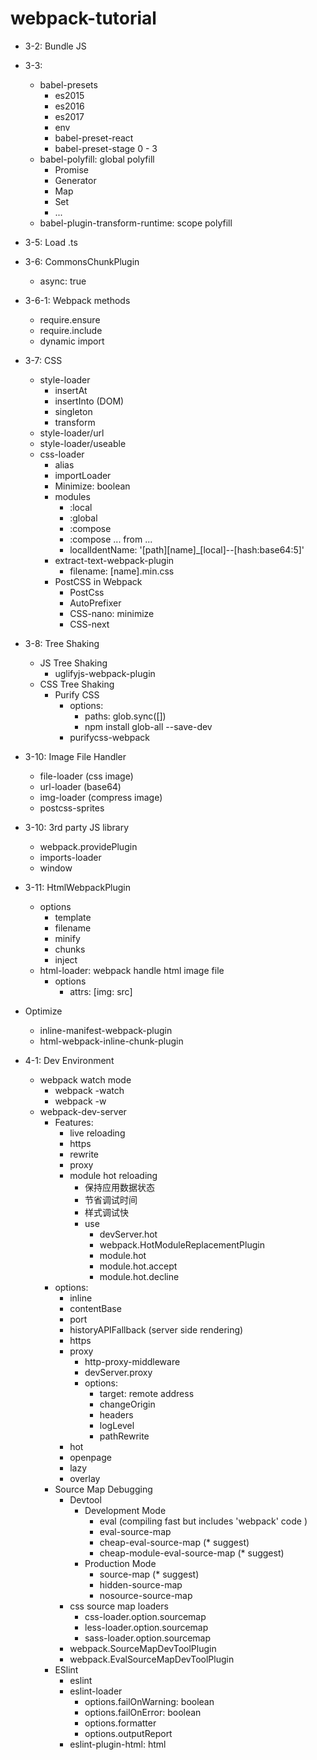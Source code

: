 # webpack-tutorial
+ 3-2: Bundle JS
+ 3-3:
  + babel-presets
    + es2015
    + es2016
    + es2017
    + env
    + babel-preset-react
    + babel-preset-stage 0 - 3
  + babel-polyfill: global polyfill
    + Promise
    + Generator
    + Map
    + Set
    + ...
  + babel-plugin-transform-runtime: scope polyfill
+ 3-5: Load .ts
+ 3-6: CommonsChunkPlugin
  + async: true
+ 3-6-1: Webpack methods
  + require.ensure
  + require.include
  + dynamic import
+ 3-7: CSS
  + style-loader
    + insertAt
    + insertInto (DOM)
    + singleton
    + transform
  + style-loader/url
  + style-loader/useable
  + css-loader
    + alias
    + importLoader
    + Minimize: boolean
    + modules
      + :local
      + :global
      + :compose
      + :compose ... from ...
      + localIdentName: '[path][name]_[local]--[hash:base64:5]'
    + extract-text-webpack-plugin
      + filename: [name].min.css
    + PostCSS in Webpack
      + PostCss
      + AutoPrefixer
      + CSS-nano: minimize
      + CSS-next
+ 3-8: Tree Shaking
  + JS Tree Shaking
    + uglifyjs-webpack-plugin
  + CSS Tree Shaking
    + Purify CSS
      + options: 
        + paths: glob.sync([])
        + npm install glob-all --save-dev
      + purifycss-webpack
+ 3-10: Image File Handler
  + file-loader (css image)
  + url-loader (base64)
  + img-loader (compress image)
  + postcss-sprites
+ 3-10: 3rd party JS library
  + webpack.providePlugin
  + imports-loader
  + window
+ 3-11: HtmlWebpackPlugin
  + options
    + template
    + filename
    + minify
    + chunks
    + inject
  + html-loader: webpack handle html image file
    + options
      + attrs: [img: src]
+ Optimize
  + inline-manifest-webpack-plugin
  + html-webpack-inline-chunk-plugin

+ 4-1: Dev Environment
  + webpack watch mode
    + webpack -watch
    + webpack -w
  + webpack-dev-server
    + Features:
      + live reloading
      + https
      + rewrite
      + proxy
      + module hot reloading
        + 保持应用数据状态
        + 节省调试时间
        + 样式调试快
        + use
          + devServer.hot
          + webpack.HotModuleReplacementPlugin
          + module.hot
          + module.hot.accept
          + module.hot.decline
    + options: 
      + inline
      + contentBase
      + port
      + historyAPIFallback (server side rendering)
      + https
      + proxy
        + http-proxy-middleware
        + devServer.proxy
        + options:
          + target: remote address
          + changeOrigin
          + headers
          + logLevel
          + pathRewrite 
      + hot
      + openpage
      + lazy
      + overlay
    + Source Map Debugging
      + Devtool
        + Development Mode
          + eval (compiling fast but includes 'webpack' code )
          + eval-source-map
          + cheap-eval-source-map (* suggest)
          + cheap-module-eval-source-map (* suggest)
        + Production Mode
          + source-map (* suggest)
          + hidden-source-map
          + nosource-source-map
      + css source map loaders
        + css-loader.option.sourcemap
        + less-loader.option.sourcemap
        + sass-loader.option.sourcemap
      + webpack.SourceMapDevToolPlugin
      + webpack.EvalSourceMapDevToolPlugin
    + ESlint
      + eslint
      + eslint-loader
        + options.failOnWarning: boolean
        + options.failOnError: boolean
        + options.formatter
        + options.outputReport
      + eslint-plugin-html: html <script> tag
      + eslint-friendly-formatter: error / warning output format
      + usage:
        + webpack config
        + .eslintrc.*
        + package.json => eslintConfig
      + standard: https://standardjs.com
        + eslint-config-standard
        + eslint-plugin-promise
        + eslint-plugin-standard
        + eslint-plugin-import
        + eslint-plugin-node
        + eslint-config-xxx (airbnb)
  + express + webpack-dev-middleware

+ 4-3: 生产环境与开发环境
  + 开发环境
    + 模块热更新
    + sourceMap
    + 接口代理
    + 代码规范检查
  + 生产环境
    + 提取公用代码
    + 压缩混淆
    + 文件压缩 或 Base64 编码
    + Tree Shaking 去除无用代码
  + 共同点
    + 同样入口
    + 同样的代码处理
    + 同样的解析配置
  + webpack-merge
    + webpack.dev.conf.js
    + webpack.prod.conf.js
+ 4-4: webpack.common.conf.js
  + express or Kao
  + webpack-dev-middleware
  + webpack-hot-middleware
  + http-proxy-middleware
  + connect-history-api-proxy
  + opn: open browser
+ 5-1: Analyse
  + Official Analyse Tool
    + webpack --profile --json > stats.json
    + webpack --profile --json | Out-file 'stats.json' -Encoding OEM
    + http://webpack.github.com/analyse
  + webpack-bundle-analyzer
    + Usage
      + BundleAnalyzerPlugin
      + webpack-bundle-analyzer stats.json
+ 5-2: 优化打包速度
  + 1.1: 分开 vendor 和 app
  + 1.2: DllPlugin
  + 1.3: DllReferencePlugin
  + 2: uglifyJsPlugin
    + 'parallel' options
  + 3.1: HappyPack (apply to loaders, serial => parallel)
  + 3.2: HappyPack.ThreadPool
  + 4: babel-loader
   + options.cacheDirectory
   + include
   + exclude
  + 5: 其他
    + 减少resolve
    + Devtool: 去除sourceMap
    + cache-loader
    + Upgrade node
    + Upgrade webpack
  + 5-3: 长缓存优化 ( long time caching )
    + split 'vendor'
    + extract manifest (webpack runtime)
    + NamedChunksPlugin
    + NamedModulesPlugin
    + Dynamic module name
  + 5-4: 多页面
    + 多入口 Entry
    + 多页面 Html
    + 每个页面有不同的 Chunk
    + 每个页面不同的参数
    + 多配置
      + 多页面对应多个webpack.config.js)
      + 同样也可以多页面共享单份配置文件
      + webpack 3.1.0
      + parallel-webpack 并行打包提高速度
      + 缺点: 多页面多配置不能提取和共享公用代码
    + 单配置
      + 共享各Entry之间的公用代码
      + 缺点: 
        + 打包速度慢
        + 输入内容复杂
+ 6: Vue and Webpack
  + vue-cli
    + npm install vue-cli -g
    + vue --help
    + vue list
      + vue templates
        + simple
        + webpack
        + webpack-simple
        + browserify
        + browserify-simple
    + vue init <template name> <project name>
    + vue init <git repo> <project name>
  + 6-1: vue webpack
    + 项目结构
    + 基本命令
    + 开发配置
    + 工具配置 (babel, eslint...)
    + 其他
+ 7: React and Webpack
  + 官方脚手架: 
    + create-react-app
    + react-scripts
      + npm install create-react-app -g
      + npx create-react-app my-project (npm 5.2+)
      + create-react-app my-project (npm 5.2-)
  + 官房脚本
    + npm start
    + npm test
    + npm run build
    + npm run eject
  + 官方提供
    + 支持 es6, jsx
    + 支持 动态import
    + 支持 fetch (polyfill)
    + 支持 proxy
    + 支持 postcss
    + 支持 eslint
    + 支持 unit test
    + 不支持 React hot-reloading * 需要额外配置
    + 不支持 CSS 预处理 (less or sass)
  + 自定义配置
  + 项目结构